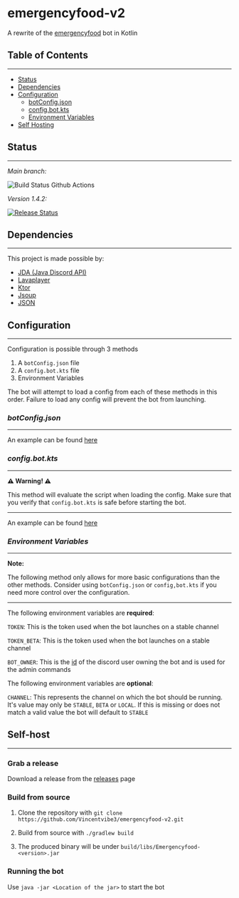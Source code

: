 ﻿# emergencyfood-v2

A rewrite of the [emergencyfood]() bot in Kotlin

## Table of Contents

***

* [Status]()
* [Dependencies]()
* [Configuration]()
  * [botConfig.json]()
  * [config.bot.kts]()
  * [Environment Variables]()
* [Self Hosting]()

## Status

***

*Main branch:* 

![Build Status Github Actions](https://github.com/Vincentvibe3/emergencyfood-v2/actions/workflows/Build.yaml/badge.svg?branch=main) 
 
*Version 1.4.2:*

[![Release Status](https://dev.azure.com/vincentvibe4/emergencyfood/_apis/build/status/Vincentvibe3.emergencyfood-v2?branchName=refs%2Ftags%2Fv.1.4.2)](https://dev.azure.com/vincentvibe4/emergencyfood/_build/latest?definitionId=5&branchName=refs%2Ftags%2Fv.1.4.2)

## Dependencies

***

This project is made possible by:

- [JDA (Java Discord API)](https://github.com/DV8FromTheWorld/JDA)
- [Lavaplayer](https://github.com/sedmelluq/lavaplayer)
- [Ktor]()
- [Jsoup](https://jsoup.org/)
- [JSON](https://github.com/stleary/JSON-java)

## Configuration

***

Configuration is possible through 3 methods

1. A `botConfig.json` file
2. A `config.bot.kts` file
3. Environment Variables

The bot will attempt to load a config from each of these methods in this order.
Failure to load any config will prevent the bot from launching. 

### *botConfig.json*

***

An example can be found [here]()

### *config.bot.kts*

***

**⚠ Warning! ⚠**

This method will evaluate the script when loading the config.
Make sure that you verify that `config.bot.kts` is safe before starting the bot.

***

An example can be found [here]()

### *Environment Variables*

***
**Note:**

The following method only allows for more basic configurations than the other methods.
Consider using `botConfig.json` or `config,bot.kts` if you need more control over the configuration.

***

The following environment variables are **required**:

`TOKEN`: This is the token used when the bot launches on a stable channel

`TOKEN_BETA`: This is the token used when the bot launches on a stable channel

`BOT_OWNER`: This is the [id]() of the discord user owning the bot and is used for the admin commands

The following environment variables are **optional**:

`CHANNEL`: This represents the channel on which the bot should be running. 
It's value may only be `STABLE`, `BETA` or `LOCAL`. 
If this is missing or does not match a valid value the bot will default to `STABLE`

## Self-host
***
### Grab a release

Download a release from the [releases](https://github.com/Vincentvibe3/emergencyfood-v2/releases/latest) page

### Build from source
1. Clone the repository with ```git clone https://github.com/Vincentvibe3/emergencyfood-v2.git```

2. Build from source with ```./gradlew build```

3. The produced binary will be under ```build/libs/Emergencyfood-<version>.jar```

### Running the bot
Use ```java -jar <Location of the jar>``` to start the bot